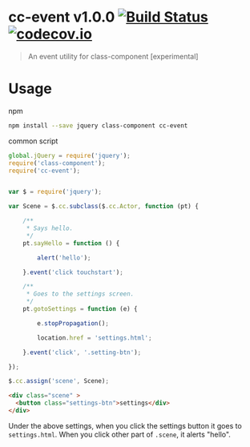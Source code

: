 # cc-event v1.0.0 [![Build Status](https://travis-ci.org/kt3k/cc-event.svg?branch=master)](https://travis-ci.org/kt3k/cc-event) [![codecov.io](http://codecov.io/github/kt3k/cc-event/coverage.svg?branch=master)](http://codecov.io/github/kt3k/cc-event?branch=master)

> An event utility for class-component [experimental]

# Usage

npm

```sh
npm install --save jquery class-component cc-event
```

common script

```js
global.jQuery = require('jquery');
require('class-component');
require('cc-event');
```

```js

var $ = require('jquery');

var Scene = $.cc.subclass($.cc.Actor, function (pt) {

    /**
     * Says hello.
     */
    pt.sayHello = function () {

        alert('hello');

    }.event('click touchstart');

    /**
     * Goes to the settings screen.
     */
    pt.gotoSettings = function (e) {

        e.stopPropagation();

        location.href = 'settings.html';

    }.event('click', '.setting-btn');

});

$.cc.assign('scene', Scene);
```

```html
<div class="scene" >
  <button class="settings-btn">settings</div>
</div>
```

Under the above settings, when you click the settings button it goes to `settings.html`. When you click other part of `.scene`, it alerts "hello".

